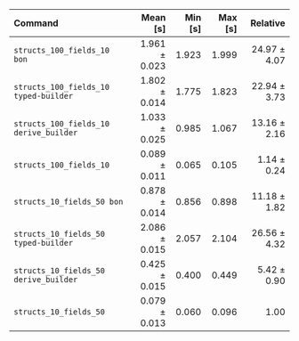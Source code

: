 | Command                                |      Mean [s] | Min [s] | Max [s] |     Relative |
| :------------------------------------- | ------------: | ------: | ------: | -----------: |
| `structs_100_fields_10 bon`            | 1.961 ± 0.023 |   1.923 |   1.999 | 24.97 ± 4.07 |
| `structs_100_fields_10 typed-builder`  | 1.802 ± 0.014 |   1.775 |   1.823 | 22.94 ± 3.73 |
| `structs_100_fields_10 derive_builder` | 1.033 ± 0.025 |   0.985 |   1.067 | 13.16 ± 2.16 |
| `structs_100_fields_10 `               | 0.089 ± 0.011 |   0.065 |   0.105 |  1.14 ± 0.24 |
| `structs_10_fields_50 bon`             | 0.878 ± 0.014 |   0.856 |   0.898 | 11.18 ± 1.82 |
| `structs_10_fields_50 typed-builder`   | 2.086 ± 0.015 |   2.057 |   2.104 | 26.56 ± 4.32 |
| `structs_10_fields_50 derive_builder`  | 0.425 ± 0.015 |   0.400 |   0.449 |  5.42 ± 0.90 |
| `structs_10_fields_50 `                | 0.079 ± 0.013 |   0.060 |   0.096 |         1.00 |
